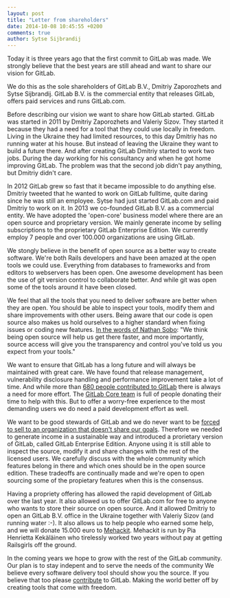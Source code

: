 ```yaml
---
layout: post
title: "Letter from shareholders"
date: 2014-10-08 10:45:55 +0200
comments: true
author: Sytse Sijbrandij
---
```


Today it is three years ago that the first commit to GitLab was made.
We strongly believe that the best years are still ahead and want to share our vision for GitLab.

We do this as the sole shareholders of GitLab B.V., Dmitriy Zaporozhets and Sytse Sijbrandij.
GitLab B.V. is the commercial entity that releases GitLab, offers paid services and runs GitLab.com.

Before describing our vision we want to share how GitLab started.
GitLab was started in 2011 by Dmitriy Zaporozhets and Valeriy Sizov.
They started it because they had a need for a tool that they could use locally in freedom.
Living in the Ukraine they had limited resources, to this day Dmitriy has no running water at his house.
But instead of leaving the Ukraine they want to build a future there.
And after creating GitLab Dmitriy started to work two jobs.
During the day working for his consultancy and when he got home improving GitLab.
The problem was that the second job didn't pay anything, but Dmitriy didn't care.

<!--more-->

In 2012 GitLab grew so fast that it became impossible to do anything else.
Dmitriy tweeted that he wanted to work on GitLab fulltime, quite daring since he was still an employee.
Sytse had just started GitLab.com and paid Dmitriy to work on it.
In 2013 we co-founded GitLab B.V. as a commercial entity.
We have adopted the 'open-core' business model where there are an open source and proprietary version.
We mainly generate income by selling subscriptions to the proprietary GitLab Enterprise Edition.
We currently employ 7 people and over 100.000 organizations are using GitLab.

We stongly believe in the benefit of open source as a better way to create software.
We're both Rails developers and have been amazed at the open tools we could use.
Everything from databases to frameworks and from editors to webservers has been open.
One awesome development has been the use of git version control to collaborate better.
And while git was open some of the tools around it have been closed.

We feel that all the tools that you need to deliver software are better when they are open.
You should be able to inspect your tools, modify them and share improvements with other users.
Being aware that our code is open source also makes us hold ourselves to a higher standard when fixing issues or coding new features.
[In the words of Nathan Sobo](http://blog.atom.io/2014/05/06/atom-is-now-open-source.html): "We think being open source will help us get there faster, and more importantly, source access will give you the transparency and control you've told us you expect from your tools."

We want to ensure that GitLab has a long future and will always be maintained with great care.
We have found that release management, vulnerability disclosure handling and performance improvement take a lot of time.
And while more than [680 people contributed to GitLab](http://contributors.gitlab.com/) there is always a need for more effort.
The [GitLab Core team](https://about.gitlab.com/core-team/) is full of people donating their time to help with this.
But to offer a worry-free experience to the most demanding users we do need a paid development effort as well.

We want to be good stewards of GitLab and we do never want to be [forced to sell to an organization that doesn't share our goals](http://en.wikipedia.org/wiki/Sun_acquisition_by_Oracle#MySQL_petition_and_forks).
Therefore we needed to generate income in a sustainable way and introduced a prorietary version of GitLab, called GitLab Enterprise Edition.
Anyone using it is still able to inspect the source, modify it and share changes with the rest of the licensed users.
We carefully discuss with the whole community which features belong in there and which ones should be in the open source edition.
These tradeoffs are continually made and we're open to open sourcing some of the propietary features when this is the consensus.

Having a propriety offering has allowed the rapid development of GitLab over the last year.
It also allowed us to offer GitLab.com for free to anyone who wants to store their source on open source.
And it allowed Dmitriy to open an GitLab B.V. office in the Ukraine together with Valeriy Sizov (and running water :-).
It also allows us to help people who earned some help, and we will donate 15.000 euro to [Mehackit](http://mehackit.org/).
Mehackit is run by Pia Henrietta Kekäläinen who tirelessly worked two years without pay at getting Railsgirls off the ground.

In the coming years we hope to grow with the rest of the GitLab community.
Our plan is to stay indepent and to serve the needs of the community
We believe every software delivery tool should show you the source.
If you believe that too please [contribute](https://gitlab.com/gitlab-org/gitlab-ce/blob/master/CONTRIBUTING.md) to GitLab.
Making the world better off by creating tools that come with freedom.
